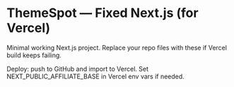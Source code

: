 # ThemeSpot — Fixed Next.js (for Vercel)

Minimal working Next.js project. Replace your repo files with these if Vercel build keeps failing.

Deploy: push to GitHub and import to Vercel. Set NEXT_PUBLIC_AFFILIATE_BASE in Vercel env vars if needed.
